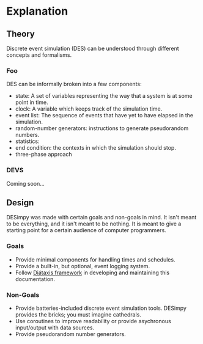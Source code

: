 # Explanation


## Theory

Discrete event simulation (DES) can be understood through different concepts and formalisms.

### Foo

DES can be informally broken into a few components:

- state: A set of variables representing the way that a system is at some point in time.
- clock: A variable which keeps track of the simulation time.
- event list: The sequence of events that have yet to have elapsed in the simulation.
- random-number generators: instructions to generate pseudorandom numbers.
- statistics:
- end condition: the contexts in which the simulation should stop.
- three-phase approach

### DEVS

Coming soon...

## Design

DESimpy was made with certain goals and non-goals in mind. It isn't meant to be everything, and it isn't meant to be nothing. It is meant to give a starting point for a certain audience of computer programmers.

### Goals

- Provide minimal components for handling times and schedules.
- Provide a built-in, but optional, event logging system.
- Follow [Diátaxis framework](https://www.diataxis.fr/) in developing and maintaining this documentation.

### Non-Goals

- Provide batteries-included discrete event simulation tools. DESimpy provides the bricks; you must imagine cathedrals.
- Use coroutines to improve readability or provide asychronous input/output with data sources.
- Provide pseudorandom number generators.
